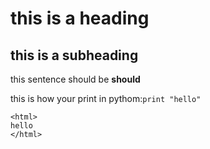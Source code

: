 # this is a heading
## this is a subheading
this sentence should be
**should**


this is how your print in pythom:`print "hello"`

```
<html>
hello
</html>
```
